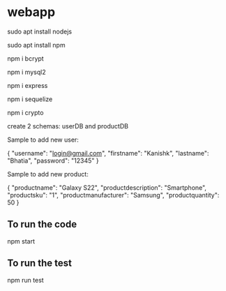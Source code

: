 # webapp

sudo apt install nodejs

sudo apt install npm

npm i bcrypt

npm i mysql2

npm i express 

npm i sequelize

npm i crypto

create 2 schemas: userDB and productDB

Sample to add new user:

{
    "username": "login@gmail.com",
    "firstname": "Kanishk",
    "lastname": "Bhatia",
    "password": "12345"
}

Sample to add new product:

{
    "productname": "Galaxy S22",
    "productdescription": "Smartphone",
    "productsku": "1",
    "productmanufacturer": "Samsung",
    "productquantity": 50
}


## To run the code
npm start

## To run the test
npm run test